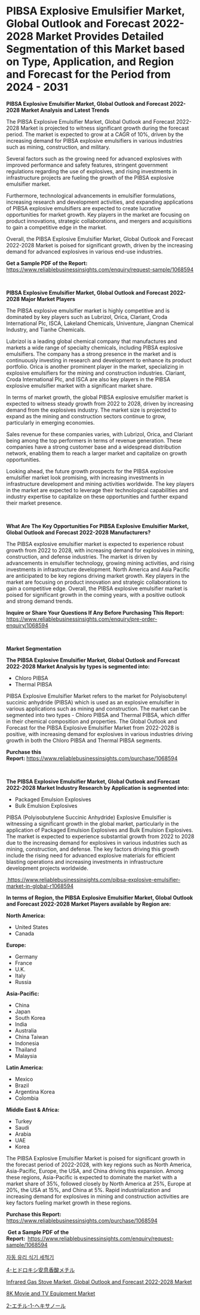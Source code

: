 <p><h1>PIBSA Explosive Emulsifier Market, Global Outlook and Forecast 2022-2028 Market Provides Detailed Segmentation of this Market based on Type, Application, and Region and Forecast for the Period from 2024 - 2031</h1></p><p><strong>PIBSA Explosive Emulsifier Market, Global Outlook and Forecast 2022-2028 Market Analysis and Latest Trends</strong></p>
<p><p>The PIBSA Explosive Emulsifier Market, Global Outlook and Forecast 2022-2028 Market is projected to witness significant growth during the forecast period. The market is expected to grow at a CAGR of 10%, driven by the increasing demand for PIBSA explosive emulsifiers in various industries such as mining, construction, and military. </p><p>Several factors such as the growing need for advanced explosives with improved performance and safety features, stringent government regulations regarding the use of explosives, and rising investments in infrastructure projects are fueling the growth of the PIBSA explosive emulsifier market.</p><p>Furthermore, technological advancements in emulsifier formulations, increasing research and development activities, and expanding applications of PIBSA explosive emulsifiers are expected to create lucrative opportunities for market growth. Key players in the market are focusing on product innovations, strategic collaborations, and mergers and acquisitions to gain a competitive edge in the market.</p><p>Overall, the PIBSA Explosive Emulsifier Market, Global Outlook and Forecast 2022-2028 Market is poised for significant growth, driven by the increasing demand for advanced explosives in various end-use industries.</p></p>
<p><strong>Get a Sample PDF of the Report:&nbsp;</strong> <a href="https://www.reliablebusinessinsights.com/enquiry/request-sample/1068594">https://www.reliablebusinessinsights.com/enquiry/request-sample/1068594</a></p>
<p>&nbsp;</p>
<p><strong>PIBSA Explosive Emulsifier Market, Global Outlook and Forecast 2022-2028 Major Market Players</strong></p>
<p><p>The PIBSA explosive emulsifier market is highly competitive and is dominated by key players such as Lubrizol, Orica, Clariant, Croda International Plc, ISCA, Lakeland Chemicals, Univenture, Jiangnan Chemical Industry, and Tianhe Chemicals.</p><p>Lubrizol is a leading global chemical company that manufactures and markets a wide range of specialty chemicals, including PIBSA explosive emulsifiers. The company has a strong presence in the market and is continuously investing in research and development to enhance its product portfolio. Orica is another prominent player in the market, specializing in explosive emulsifiers for the mining and construction industries. Clariant, Croda International Plc, and ISCA are also key players in the PIBSA explosive emulsifier market with a significant market share.</p><p>In terms of market growth, the global PIBSA explosive emulsifier market is expected to witness steady growth from 2022 to 2028, driven by increasing demand from the explosives industry. The market size is projected to expand as the mining and construction sectors continue to grow, particularly in emerging economies.</p><p>Sales revenue for these companies varies, with Lubrizol, Orica, and Clariant being among the top performers in terms of revenue generation. These companies have a strong customer base and a widespread distribution network, enabling them to reach a larger market and capitalize on growth opportunities.</p><p>Looking ahead, the future growth prospects for the PIBSA explosive emulsifier market look promising, with increasing investments in infrastructure development and mining activities worldwide. The key players in the market are expected to leverage their technological capabilities and industry expertise to capitalize on these opportunities and further expand their market presence.</p></p>
<p>&nbsp;</p>
<p><strong>What Are The Key Opportunities For PIBSA Explosive Emulsifier Market, Global Outlook and Forecast 2022-2028 Manufacturers?</strong></p>
<p><p>The PIBSA explosive emulsifier market is expected to experience robust growth from 2022 to 2028, with increasing demand for explosives in mining, construction, and defense industries. The market is driven by advancements in emulsifier technology, growing mining activities, and rising investments in infrastructure development. North America and Asia Pacific are anticipated to be key regions driving market growth. Key players in the market are focusing on product innovation and strategic collaborations to gain a competitive edge. Overall, the PIBSA explosive emulsifier market is poised for significant growth in the coming years, with a positive outlook and strong demand trends.</p></p>
<p><strong>Inquire or Share Your Questions If Any Before Purchasing This Report:</strong> <a href="https://www.reliablebusinessinsights.com/enquiry/pre-order-enquiry/1068594">https://www.reliablebusinessinsights.com/enquiry/pre-order-enquiry/1068594</a></p>
<p>&nbsp;</p>
<p><strong>Market Segmentation</strong></p>
<p><strong>The PIBSA Explosive Emulsifier Market, Global Outlook and Forecast 2022-2028 Market Analysis by types is segmented into:</strong></p>
<p><ul><li>Chloro PIBSA</li><li>Thermal PIBSA</li></ul></p>
<p><p>PIBSA Explosive Emulsifier Market refers to the market for Polyisobutenyl succinic anhydride (PIBSA) which is used as an explosive emulsifier in various applications such as mining and construction. The market can be segmented into two types - Chloro PIBSA and Thermal PIBSA, which differ in their chemical composition and properties. The Global Outlook and Forecast for the PIBSA Explosive Emulsifier Market from 2022-2028 is positive, with increasing demand for explosives in various industries driving growth in both the Chloro PIBSA and Thermal PIBSA segments.</p></p>
<p><strong>Purchase this Report:&nbsp;</strong><a href="https://www.reliablebusinessinsights.com/purchase/1068594">https://www.reliablebusinessinsights.com/purchase/1068594</a></p>
<p>&nbsp;</p>
<p><strong>The PIBSA Explosive Emulsifier Market, Global Outlook and Forecast 2022-2028 Market Industry Research by Application is segmented into:</strong></p>
<p><ul><li>Packaged Emulsion Explosives</li><li>Bulk Emulsion Explosives</li></ul></p>
<p><p>PIBSA (Polyisobutylene Succinic Anhydride) Explosive Emulsifier is witnessing a significant growth in the global market, particularly in the application of Packaged Emulsion Explosives and Bulk Emulsion Explosives. The market is expected to experience substantial growth from 2022 to 2028 due to the increasing demand for explosives in various industries such as mining, construction, and defense. The key factors driving this growth include the rising need for advanced explosive materials for efficient blasting operations and increasing investments in infrastructure development projects worldwide.</p></p>
<p><a href="https://www.reliablebusinessinsights.com/pibsa-explosive-emulsifier-market-in-global-r1068594">&nbsp;https://www.reliablebusinessinsights.com/pibsa-explosive-emulsifier-market-in-global-r1068594</a></p>
<p><strong>In terms of Region, the PIBSA Explosive Emulsifier Market, Global Outlook and Forecast 2022-2028 Market Players available by Region are:</strong></p>
<p>
    <p> <strong> North America: </strong>
        <ul>
            <li>United States</li>
            <li>Canada</li>
        </ul>
        </p> 
    <p> <strong> Europe: </strong>
        <ul>
            <li>Germany</li>
            <li>France</li>
            <li>U.K.</li>
            <li>Italy</li>
            <li>Russia</li>
        </ul>
        </p> 
    <p> <strong> Asia-Pacific: </strong>
        <ul>
            <li>China</li>
            <li>Japan</li>
            <li>South Korea</li>
            <li>India</li>
            <li>Australia</li>
            <li>China Taiwan</li>
            <li>Indonesia</li>
            <li>Thailand</li>
            <li>Malaysia</li>
        </ul>
        </p> 
    <p> <strong> Latin America: </strong>
        <ul>
            <li>Mexico</li>
            <li>Brazil</li>
            <li>Argentina Korea</li>
            <li>Colombia</li>
        </ul>
        </p> 
    <p> <strong> Middle East & Africa: </strong>
        <ul>
            <li>Turkey</li>
            <li>Saudi</li>
            <li>Arabia</li>
            <li>UAE</li>
            <li>Korea</li>
        </ul>
    </p>
    </p>
<p><p>The PIBSA Explosive Emulsifier Market is poised for significant growth in the forecast period of 2022-2028, with key regions such as North America, Asia-Pacific, Europe, the USA, and China driving this expansion. Among these regions, Asia-Pacific is expected to dominate the market with a market share of 35%, followed closely by North America at 25%, Europe at 20%, the USA at 15%, and China at 5%. Rapid industrialization and increasing demand for explosives in mining and construction activities are key factors fueling market growth in these regions.</p></p>
<p><strong>Purchase this Report: </strong><a href="https://www.reliablebusinessinsights.com/purchase/1068594">https://www.reliablebusinessinsights.com/purchase/1068594</a></p>
<p>&nbsp;<strong>Get a Sample PDF of the Report:&nbsp;&nbsp;</strong><a href="https://www.reliablebusinessinsights.com/enquiry/request-sample/1068594">https://www.reliablebusinessinsights.com/enquiry/request-sample/1068594</a></p>
<p><strong></strong></p>
<p><p><a href="https://github.com/Elenrrera7685/Market-Research-Report-List-1/blob/main/295410479050.md">자동 유리 식기 세척기</a></p><p><a href="https://github.com/ReyesKohler20231/Market-Research-Report-List-1/blob/main/319238085381.md">4-ヒドロキシ安息香酸メチル</a></p><p><a href="https://github.com/Whitneyboyettebo9kiw7yr13/Market-Research-Report-List-2/blob/main/infrared-gas-stove-market-global-outlook-and-forecast-2022-2028-market.md">Infrared Gas Stove Market, Global Outlook and Forecast 2022-2028 Market</a></p><p><a href="https://www.linkedin.com/pulse/8k-movie-tv-equipment-market-report-reveals-latest-trends-4qxdf">8K Movie and TV Equipment Market</a></p><p><a href="https://github.com/adcxff01450218/Market-Research-Report-List-2/blob/main/730351885380.md">2-エチル-1-ヘキサノール</a></p></p>